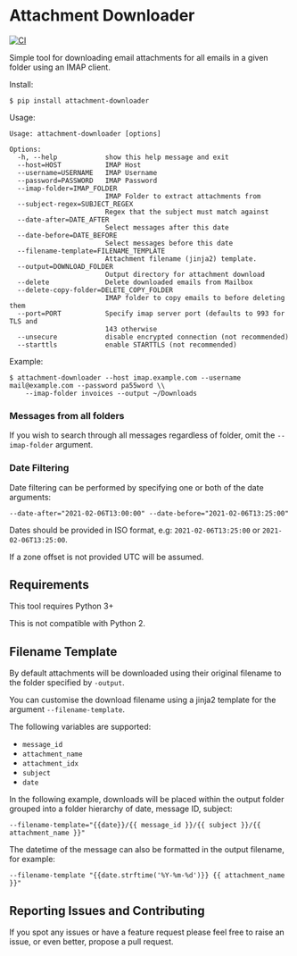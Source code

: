 # Attachment Downloader
[![CI](https://github.com/jamesridgway/attachment-downloader/actions/workflows/ci.yml/badge.svg)](https://github.com/jamesridgway/attachment-downloader/actions/workflows/ci.yml)

Simple tool for downloading email attachments for all emails in a given folder using an IMAP client.

Install:

    $ pip install attachment-downloader

Usage:
    
    Usage: attachment-downloader [options]
    
    Options:
      -h, --help            show this help message and exit
      --host=HOST           IMAP Host
      --username=USERNAME   IMAP Username
      --password=PASSWORD   IMAP Password
      --imap-folder=IMAP_FOLDER
                            IMAP Folder to extract attachments from
      --subject-regex=SUBJECT_REGEX
                            Regex that the subject must match against
      --date-after=DATE_AFTER
                            Select messages after this date
      --date-before=DATE_BEFORE
                            Select messages before this date
      --filename-template=FILENAME_TEMPLATE
                            Attachment filename (jinja2) template.
      --output=DOWNLOAD_FOLDER
                            Output directory for attachment download
      --delete              Delete downloaded emails from Mailbox
      --delete-copy-folder=DELETE_COPY_FOLDER
                            IMAP folder to copy emails to before deleting them
      --port=PORT           Specify imap server port (defaults to 993 for TLS and
                            143 otherwise
      --unsecure            disable encrypted connection (not recommended)
      --starttls            enable STARTTLS (not recommended)

Example:

    $ attachment-downloader --host imap.example.com --username mail@example.com --password pa55word \\
        --imap-folder invoices --output ~/Downloads

### Messages from all folders
If you wish to search through all messages regardless of folder, omit the `--imap-folder` argument.

### Date Filtering
Date filtering can be performed by specifying one or both of the date arguments:

    --date-after="2021-02-06T13:00:00" --date-before="2021-02-06T13:25:00"

Dates should be provided in ISO format, e.g: `2021-02-06T13:25:00` or `2021-02-06T13:25:00`.

If a zone offset is not provided UTC will be assumed.

## Requirements
This tool requires Python 3+

This is not compatible with Python 2.

## Filename Template
By default attachments will be downloaded using their original filename to the folder specified by `-output`.

You can customise the download filename using a jinja2 template for the argument `--filename-template`.

The following variables are supported:
* `message_id`
* `attachment_name`
* `attachment_idx`
* `subject`
* `date`

In the following example, downloads will be placed within the output folder grouped into a folder hierarchy of date, message ID, subject:

    --filename-template="{{date}}/{{ message_id }}/{{ subject }}/{{ attachment_name }}"

The datetime of the message can also be formatted in the output filename, for example:

    --filename-template "{{date.strftime('%Y-%m-%d')}} {{ attachment_name }}"
    
## Reporting Issues and Contributing
If you spot any issues or have a feature request please feel free to raise an issue, or even better, propose a pull request.
